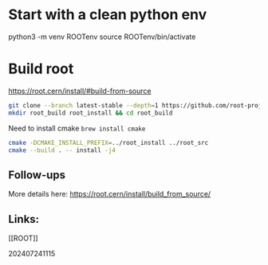 
# Start with a clean python env

python3 -m venv ROOTenv
source ROOTenv/bin/activate



# Build root

https://root.cern/install/#build-from-source



``` bash
git clone --branch latest-stable --depth=1 https://github.com/root-project/root.git root_src
mkdir root_build root_install && cd root_build
```

Need to install cmake `brew install cmake`

``` bash
cmake -DCMAKE_INSTALL_PREFIX=../root_install ../root_src
cmake --build . -- install -j4
```




## Follow-ups

More details here:
https://root.cern/install/build_from_source/
## Links: 
[[ROOT]]



202407241115
